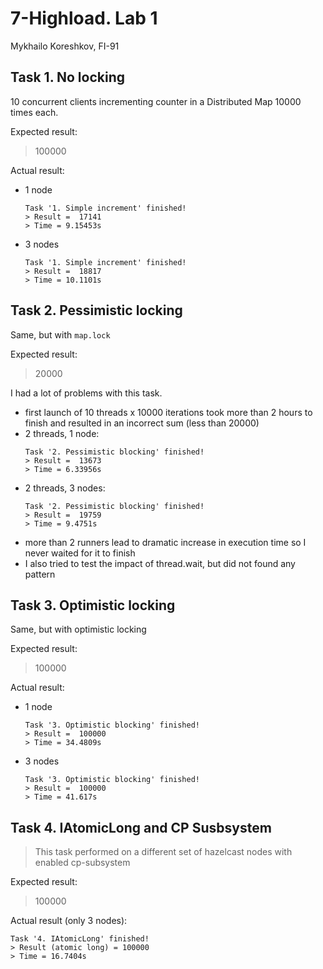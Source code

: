 # 7-Highload. Lab 1
Mykhailo Koreshkov, FI-91

## Task 1. No locking
10 concurrent clients incrementing counter in a Distributed Map 10000 times each.

Expected result:
> 100000

Actual result:
- 1 node
    ```
    Task '1. Simple increment' finished!
    > Result =  17141
    > Time = 9.15453s
    ```
- 3 nodes
    ```
    Task '1. Simple increment' finished!
    > Result =  18817
    > Time = 10.1101s
    ```


## Task 2. Pessimistic locking
Same, but with `map.lock`

Expected result:
> 20000

I had a lot of problems with this task.   
- first launch of 10 threads x 10000 iterations took more than 2 hours to finish and resulted in an incorrect sum (less than 20000)
- 2 threads, 1 node:
    ```
    Task '2. Pessimistic blocking' finished!
    > Result =  13673
    > Time = 6.33956s
    ```
- 2 threads, 3 nodes: 
    ```
    Task '2. Pessimistic blocking' finished!
    > Result =  19759
    > Time = 9.4751s
    ```
- more than 2 runners lead to dramatic increase in execution time so I never waited for it to finish
- I also tried to test the impact of thread.wait, but did not found any pattern 


## Task 3. Optimistic locking
Same, but with optimistic locking

Expected result:
> 100000

Actual result:
- 1 node
    ```
    Task '3. Optimistic blocking' finished!
    > Result =  100000
    > Time = 34.4809s
    ```
- 3 nodes
    ```
    Task '3. Optimistic blocking' finished!
    > Result =  100000
    > Time = 41.617s
    ```

## Task 4. IAtomicLong and CP Susbsystem
> This task performed on a different set of hazelcast nodes with enabled cp-subsystem

Expected result:
> 100000

Actual result (only 3 nodes):
```
Task '4. IAtomicLong' finished!
> Result (atomic long) = 100000
> Time = 16.7404s
```
